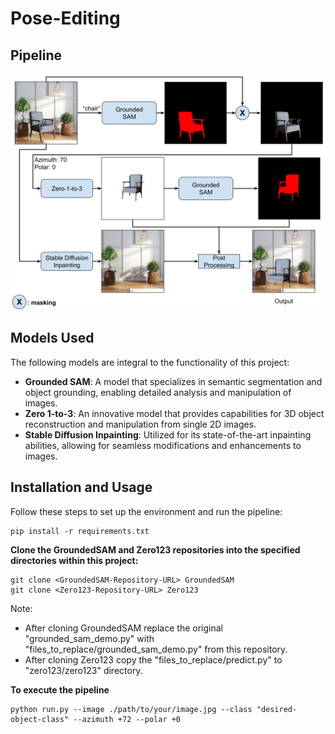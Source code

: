 # Pose-Editing

## Pipeline
![Pipeline Image](images/pipeline.svg)

## Models Used

The following models are integral to the functionality of this project:

- **Grounded SAM**: A model that specializes in semantic segmentation and object grounding, enabling detailed analysis and manipulation of images.
- **Zero 1-to-3**: An innovative model that provides capabilities for 3D object reconstruction and manipulation from single 2D images.
- **Stable Diffusion Inpainting**: Utilized for its state-of-the-art inpainting abilities, allowing for seamless modifications and enhancements to images.

## Installation and Usage

Follow these steps to set up the environment and run the pipeline:

```
pip install -r requirements.txt
```

**Clone the GroundedSAM and Zero123 repositories into the specified directories within this project:**

```
git clone <GroundedSAM-Repository-URL> GroundedSAM
git clone <Zero123-Repository-URL> Zero123
```

Note: 
- After cloning GroundedSAM replace the original "grounded_sam_demo.py" with "files_to_replace/grounded_sam_demo.py" from this repository.
- After cloning Zero123 copy the "files_to_replace/predict.py" to "zero123/zero123" directory.

**To execute the pipeline**
```
python run.py --image ./path/to/your/image.jpg --class "desired-object-class" --azimuth +72 --polar +0
```
